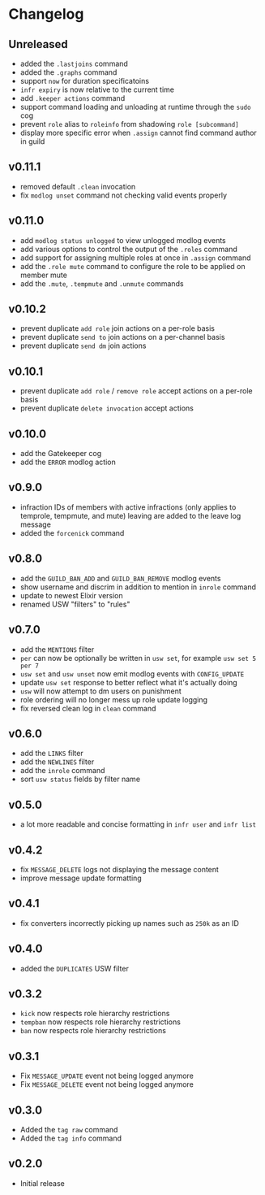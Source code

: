 # Changelog

## Unreleased
- added the `.lastjoins` command
- added the `.graphs` command
- support `now` for duration specificatoins
- `infr expiry` is now relative to the current time
- add `.keeper actions` command
- support command loading and unloading at runtime through the `sudo` cog
- prevent `role` alias to `roleinfo` from shadowing `role [subcommand]`
- display more specific error when `.assign` cannot find command author in guild

## v0.11.1
- removed default `.clean` invocation
- fix `modlog unset` command not checking valid events properly

## v0.11.0
- add `modlog status unlogged` to view unlogged modlog events
- add various options to control the output of the `.roles` command
- add support for assigning multiple roles at once in `.assign` command
- add the `.role mute` command to configure the role to be applied on member mute
- add the `.mute`, `.tempmute` and `.unmute` commands

## v0.10.2
- prevent duplicate `add role` join actions on a per-role basis
- prevent duplicate `send to` join actions on a per-channel basis
- prevent duplicate `send dm` join actions

## v0.10.1
- prevent duplicate `add role` / `remove role` accept actions on a per-role basis
- prevent duplicate `delete invocation` accept actions

## v0.10.0
- add the Gatekeeper cog
- add the `ERROR` modlog action

## v0.9.0
- infraction IDs of members with active infractions (only applies to temprole, tempmute, and mute)
  leaving are added to the leave log message
- added the `forcenick` command

## v0.8.0
- add the `GUILD_BAN_ADD` and `GUILD_BAN_REMOVE` modlog events
- show username and discrim in addition to mention in `inrole` command
- update to newest Elixir version
- renamed USW "filters" to "rules"

## v0.7.0
- add the `MENTIONS` filter
- `per` can now be optionally be written in `usw set`, for example `usw set 5 per 7`
- `usw set` and `usw unset` now emit modlog events with `CONFIG_UPDATE`
- update `usw set` response to better reflect what it's actually doing
- `usw` will now attempt to dm users on punishment
- role ordering will no longer mess up role update logging
- fix reversed clean log in `clean` command

## v0.6.0
- add the `LINKS` filter
- add the `NEWLINES` filter
- add the `inrole` command
- sort `usw status` fields by filter name

## v0.5.0
- a lot more readable and concise formatting in `infr user` and `infr list`

## v0.4.2
- fix `MESSAGE_DELETE` logs not displaying the message content
- improve message update formatting

## v0.4.1
- fix converters incorrectly picking up names such as `250k` as an ID

## v0.4.0
- added the `DUPLICATES` USW filter

## v0.3.2
- `kick` now respects role hierarchy restrictions
- `tempban` now respects role hierarchy restrictions
- `ban` now respects role hierarchy restrictions

## v0.3.1
- Fix `MESSAGE_UPDATE` event not being logged anymore
- Fix `MESSAGE_DELETE` event not being logged anymore

## v0.3.0
- Added the `tag raw` command
- Added the `tag info` command

## v0.2.0
- Initial release
